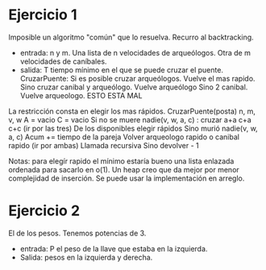 # Ejercicio 1
Imposible un algoritmo "común" que lo resuelva. Recurro al backtracking. 
- entrada: n y m.  Una lista de n velocidades de arqueólogos. Otra de m velocidades de caníbales.
- salida: T tiempo mínimo en el que se puede cruzar el puente. 
CruzarPuente:
    Si es posible cruzar arqueólogos. Vuelve el mas rapido. 
    Sino cruzar canibal y arqueólogo. Vuelve arqueólogo 
    Sino 2 canibal. Vuelve arqueologo. ESTO ESTA MAL

La restricción consta en elegir los mas rápidos. 
CruzarPuente(posta) n, m, v, w
    A = vacio
    C = vacio
Si no se muere nadie(v, w, a, c) :
   cruzar a+a c+a c+c (ir por las tres) De los disponibles elegir rápidos
Sino murió nadie(v, w, a, c) 
   Acum += tiempo de la pareja
   Volver arqueologo rapido o canibal rapido (ir por ambas) 
   Llamada recursiva 
Sino devolver - 1

Notas: para elegír rapido el mínimo estaría bueno una lista enlazada ordenada para sacarlo en o(1). Un heap creo que da mejor por menor complejidad de inserción. Se puede usar la implementación en arreglo. 
# Ejercicio 2
El de los pesos.  Tenemos potencias de 3. 
  - entrada: P el peso de la llave que estaba en la izquierda. 
  -	 Salida: pesos en la izquierda y derecha. 
 